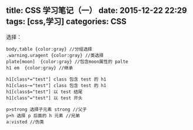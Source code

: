 title: CSS 学习笔记（一）
date: 2015-12-22 22:29
tags: [css,学习]
categories: CSS
---


选择：

    body,table {color:gray} //分组选择
	.warning.uragent {color:gray} //类选择
	plate[moon]  {color:gray} //包含moon属性的 palte
	h1 em  {color:gray} //继承
	
	h1[class*="test"] class 包含 test 的 h1
	h1[class~="test"] class 包含 test 的 h1
	h1[class$="test"] 以 test 结尾
	h1[class^="test"] 以 test 开头
	
	p>strong 选择子元素 strong //父子
	p+h 选择 p 后面的 h 元素 //兄弟
	a:visted //伪类
	
	
	

